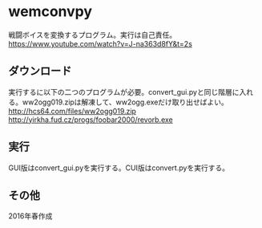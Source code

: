 # wemconvpy
戦闘ボイスを変換するプログラム。実行は自己責任。
https://www.youtube.com/watch?v=J-na363d8fY&t=2s

## ダウンロード
実行するに以下の二つのプログラムが必要。convert_gui.pyと同じ階層に入れる。ww2ogg019.zipは解凍して、ww2ogg.exeだけ取り出せばよい。
http://hcs64.com/files/ww2ogg019.zip
http://yirkha.fud.cz/progs/foobar2000/revorb.exe

## 実行
GUI版はconvert_gui.pyを実行する。CUI版はconvert.pyを実行する。

## その他
2016年春作成
